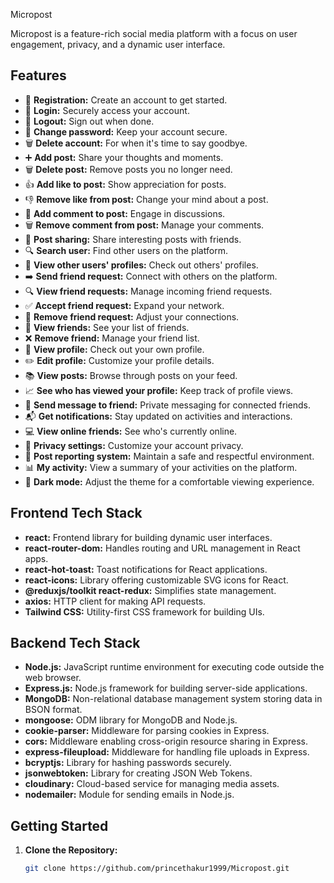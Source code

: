 Micropost

Micropost is a feature-rich social media platform with a focus on user engagement, privacy, and a dynamic user interface.

## Features

- 📝 **Registration:** Create an account to get started.
- 🔑 **Login:** Securely access your account.
- 🚪 **Logout:** Sign out when done.
- 🔄 **Change password:** Keep your account secure.
- 🗑️ **Delete account:** For when it's time to say goodbye.
- ➕ **Add post:** Share your thoughts and moments.
- 🗑️ **Delete post:** Remove posts you no longer need.
- 👍 **Add like to post:** Show appreciation for posts.
- 👎 **Remove like from post:** Change your mind about a post.
- 💬 **Add comment to post:** Engage in discussions.
- 🗑️ **Remove comment from post:** Manage your comments.
- 🔄 **Post sharing:** Share interesting posts with friends.
- 🔍 **Search user:** Find other users on the platform.
- 👥 **View other users' profiles:** Check out others' profiles.
- ➡️ **Send friend request:** Connect with others on the platform.
- 🔍 **View friend requests:** Manage incoming friend requests.
- ✅ **Accept friend request:** Expand your network.
- 🚫 **Remove friend request:** Adjust your connections.
- 👥 **View friends:** See your list of friends.
- ❌ **Remove friend:** Manage your friend list.
- 👀 **View profile:** Check out your own profile.
- ✏️ **Edit profile:** Customize your profile details.
- 📚 **View posts:** Browse through posts on your feed.
- 📈 **See who has viewed your profile:** Keep track of profile views.
- 💬 **Send message to friend:** Private messaging for connected friends.
- 📬 **Get notifications:** Stay updated on activities and interactions.
- 💻 **View online friends:** See who's currently online.
- 🔐 **Privacy settings:** Customize your account privacy.
- 🚨 **Post reporting system:** Maintain a safe and respectful environment.
- 📊 **My activity:** View a summary of your activities on the platform.
- 🌙 **Dark mode:** Adjust the theme for a comfortable viewing experience.

## Frontend Tech Stack

- **react:** Frontend library for building dynamic user interfaces.
- **react-router-dom:** Handles routing and URL management in React apps.
- **react-hot-toast:** Toast notifications for React applications.
- **react-icons:** Library offering customizable SVG icons for React.
- **@reduxjs/toolkit react-redux:** Simplifies state management.
- **axios:** HTTP client for making API requests.
- **Tailwind CSS:** Utility-first CSS framework for building UIs.

## Backend Tech Stack

- **Node.js:** JavaScript runtime environment for executing code outside the web browser.
- **Express.js:** Node.js framework for building server-side applications.
- **MongoDB:** Non-relational database management system storing data in BSON format.
- **mongoose:** ODM library for MongoDB and Node.js.
- **cookie-parser:** Middleware for parsing cookies in Express.
- **cors:** Middleware enabling cross-origin resource sharing in Express.
- **express-fileupload:** Middleware for handling file uploads in Express.
- **bcryptjs:** Library for hashing passwords securely.
- **jsonwebtoken:** Library for creating JSON Web Tokens.
- **cloudinary:** Cloud-based service for managing media assets.
- **nodemailer:** Module for sending emails in Node.js.

## Getting Started

1. **Clone the Repository:**
   ```bash
   git clone https://github.com/princethakur1999/Micropost.git
   ```
